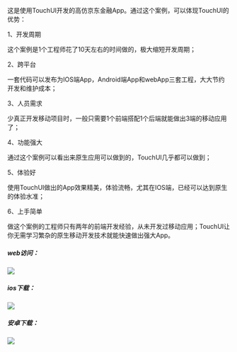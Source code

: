 这是使用TouchUI开发的高仿京东金融App。通过这个案例，可以体现TouchUI的优势：



1、开发周期

这个案例是1个工程师花了10天左右的时间做的，极大缩短开发周期；

2、跨平台

一套代码可以发布为IOS端App，Android端App和webApp三套工程，大大节约开发和维护成本；

3、人员需求

少真正开发移动项目时，一般只需要1个前端搭配1个后端就能做出3端的移动应用了；

4、功能强大

通过这个案例可以看出来原生应用可以做到的，TouchUI几乎都可以做到；

5、体验好

使用TouchUI做出的App效果精美，体验流畅，尤其在IOS端，已经可以达到原生的体验水准；

6、上手简单

做这个案例的工程师只有两年的前端开发经验，从未开发过移动应用；TouchUI让你无需学习繁杂的原生移动开发技术就能快速做出强大App。



##### web访问：

 <img src="http://images.uileader.com/20180113/54493fea-1c2b-42e0-ae68-cb94c2a950e3.jpeg" />

##### ios下载：

 <img src="http://images.uileader.com/20180113/a9b5b21f-e7a1-4e14-ad2c-f01e25079cab.png" />

##### 安卓下载：

 <img src="http://images.uileader.com/20180113/eb660849-fc11-4f6e-a2af-bdd2466e3445.png" />